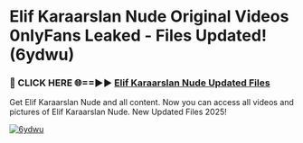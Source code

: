 # Elif Karaarslan Nude Original Videos 0nlyFans Leaked - Files Updated! (6ydwu)

<h3>🔴 CLICK HERE 🌐==►► <a href="https://tinyurl.com/y5r63du9" rel="nofollow">Elif Karaarslan Nude Updated Files</a></h3>

Get Elif Karaarslan Nude and all content. Now you can access all videos and pictures of Elif Karaarslan Nude. New Updated Files 2025!

[![6ydwu](https://i.imgur.com/UVo9nyh.gif)](https://tinyurl.com/y5r63du9)